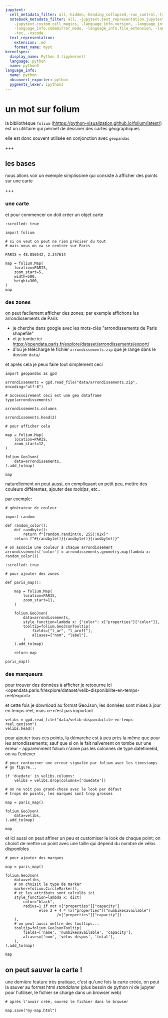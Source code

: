 ```yaml
---
jupytext:
  cell_metadata_filter: all,-hidden,-heading_collapsed,-run_control,-trusted
  notebook_metadata_filter: all, -jupytext.text_representation.jupytext_version, -jupytext.text_representation.format_version,
    -jupytext.custom_cell_magics, -language_info.version, -language_info.codemirror_mode.version,
    -language_info.codemirror_mode, -language_info.file_extension, -language_info.mimetype,
    -toc, -vscode
  text_representation:
    extension: .md
    format_name: myst
kernelspec:
  display_name: Python 3 (ipykernel)
  language: python
  name: python3
language_info:
  name: python
  nbconvert_exporter: python
  pygments_lexer: ipython3
---
```


# un mot sur folium

la bibliothèque `folium` (<hhttps://python-visualization.github.io/folium/latest/>) est un utilitaire qui permet de dessiner des cartes géographiques

elle est donc souvent utilisée en conjonction avec `geopandas`

+++

## les bases

nous allons voir un exemple simplissime qui consiste à afficher des points sur une carte

+++

### une carte

et pour commencer on doit créer un objet carte

```{code-cell} ipython3
:scrolled: true

import folium

# si on veut on peut ne rien préciser du tout
# mais nous on va se centrer sur Paris

PARIS = 48.856542, 2.347614

map = folium.Map(
    location=PARIS,
    zoom_start=5,
    width=500,
    height=300,
)
map
```

### des zones

on peut facilement afficher des zones; par exemple affichons les arrondissements de Paris

* je cherche dans google avec les mots-clés "arrondissements de Paris shapefile"
* et je tombe ici <https://opendata.paris.fr/explore/dataset/arrondissements/export/>
* d'où je télécharge le fichier `arrondissements.zip` que je range dans le dossier `data/`

et après cela je peux faire tout simplement ceci

```{code-cell} ipython3
import geopandas as gpd

arrondissements = gpd.read_file("data/arrondissements.zip", encoding="utf-8")

# accessoirement ceci est une geo dataframe
type(arrondissements)
```

```{code-cell} ipython3
arrondissements.columns
```

```{code-cell} ipython3
arrondissements.head(2)
```

```{code-cell} ipython3
# pour afficher cela

map = folium.Map(
    location=PARIS,
    zoom_start=12,
)

folium.GeoJson(
    data=arrondissements,
).add_to(map)

map
```

naturellement on peut aussi, en compliquant un petit peu, mettre des couleurs différentes, ajouter des *tooltips*, etc..

par exemple:

```{code-cell} ipython3
# générateur de couleur

import random

def random_color():
    def randbyte():
        return f"{random.randint(0, 255):02x}"
    return f"#{randbyte()}{randbyte()}{randbyte()}"

# on associe une couleur à chaque arrondissement
arrondissements['color'] = arrondissements.geometry.map(lambda x: random_color())
```

```{code-cell} ipython3
:scrolled: true

# pour ajouter des zones

def paris_map():

    map = folium.Map(
        location=PARIS,
        zoom_start=11,
    )
    
    folium.GeoJson(
        data=arrondissements,
        style_function=lambda x: {"color": x["properties"]["color"]},
        tooltip=folium.GeoJsonTooltip(
            fields=["l_ar", "l_aroff"],
            aliases=["nom", "label"],
        )
    ).add_to(map)
    
    return map

paris_map()
```

### des marqueurs

pour trouver des données à afficher je retoourne ici <opendata.paris.fr/explore/dataset/velib-disponibilite-en-temps-reel/export>

et cette fois je *download* au format GeoJson; les données sont mises à jour en temps réel, mais ce n'est pas important

```{code-cell} ipython3
velibs = gpd.read_file("data/velib-disponibilite-en-temps-reel.geojson")
velibs.head()
```

pour ajouter tous ces points, la démarche est à peu près la même que pour les arrondissements; sauf que si on le fait naïvement on tombe sur une erreur - apparemment folium n'aime pas les colonnes de type datetime64, on va l'enlever

```{code-cell} ipython3
# pour contourner une erreur signalée par folium avec les timestamps
# go figure...

if 'duedate' in velibs.columns:
    velibs = velibs.drop(columns=['duedate'])
```

```{code-cell} ipython3
# on ne voit pas grand-chose avec le look par défaut
# trops de points, les marques sont trop grosses

map = paris_map()

folium.GeoJson(
    data=velibs,
).add_to(map)

map
```

et ici aussi on peut affiner un peu et customiser le look de chaque point; on choisit de mettre un point avec une taille qui dépend du nombre de vélos disponibles

```{code-cell} ipython3
# pour ajouter des marques

map = paris_map()

folium.GeoJson(
    data=velibs,
    # on choisit le type de marker
    marker=folium.CircleMarker(),
    # et les attributs sont calculés ici
    style_function=lambda x: dict(
        color="black",
        radius=1 if not x["properties"]["capacity"]
               else 2 + 4 * (x["properties"]["numbikesavailable"]
                       /x["properties"]["capacity"])
    ),
    # on peut aussi mettre des tooltips...
    tooltip=folium.GeoJsonTooltip(
        fields=['name', 'numbikesavailable', 'capacity'],
        aliases=['nom', 'vélos dispos', 'total'],
    ),
).add_to(map)

map
```

## on peut sauver la carte !

une dernière feature très pratique, c'est qu'une fois la carte créée, on peut la sauver au format html *standalone* (plus besoin de python ni de jupyter pour l'utiliser, le fichier se charge dans un browser web)

```{code-cell} ipython3
# après l'avoir créé, ouvrez le fichier dans le browser

map.save("my-map.html")
```
